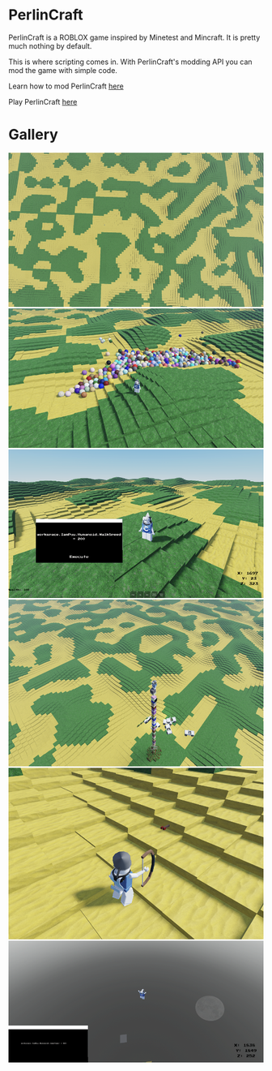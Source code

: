 # PerlinCraft
PerlinCraft is a ROBLOX game inspired by Minetest and Mincraft.
It is pretty much nothing by default.

This is where scripting comes in. With PerlinCraft's modding API you can mod the game with simple code.

Learn how to mod PerlinCraft <a href="https://github.com/PerlinCraft/PerlinAPI">here</a>

Play PerlinCraft <a href="https://web.roblox.com/games/13473011206/PerlinCraft">here</a>

# Gallery
<img alt="World generation" src="/images/generation.png"><br>
<img alt="Gumballs from a mod" src="/images/gum.png"><br>
<img alt="Making a PerlinCraft mod that gives the player speed" src="/images/modding.png"><br>
<img alt="Surviving a zombie horde" src="/images/zombies.png"><br>
<img alt="Shooting arrow projectiles at sand" src="/images/bow.png"><br>
<img alt="Running a PerlinCraft mod that makes the player jump high" src="/images/jump.png"><br>